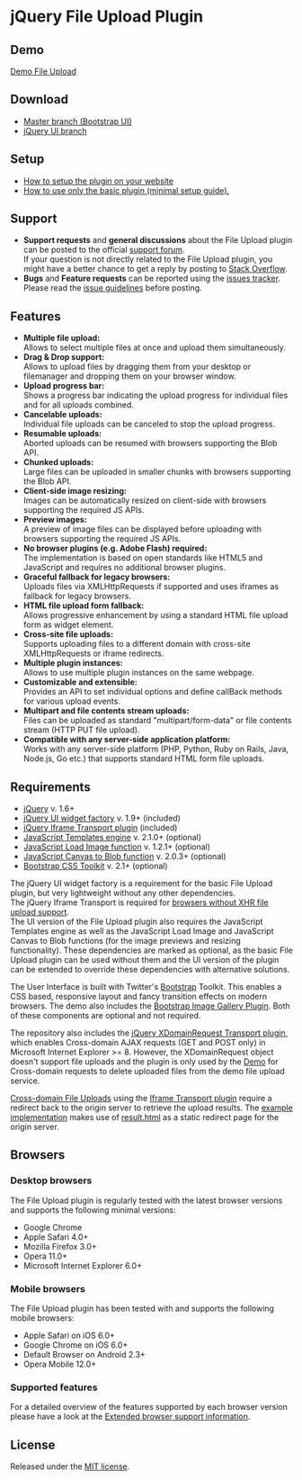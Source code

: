 # jQuery File Upload Plugin  
  
## Demo  
[Demo File Upload](http://blueimp.github.com/jQuery-File-Upload/)  
  
## Download  
* [Master branch (Bootstrap UI)](https://github.com/blueimp/jQuery-File-Upload/archive/master.zip)  
* [jQuery UI branch](https://github.com/blueimp/jQuery-File-Upload/archive/jquery-ui.zip)  
  
## Setup  
* [How to setup the plugin on your website](https://github.com/blueimp/jQuery-File-Upload/wiki/Setup)  
* [How to use only the basic plugin (minimal setup guide).](https://github.com/blueimp/jQuery-File-Upload/wiki/Basic-plugin)  
  
## Support  
* **Support requests** and **general discussions** about the File Upload plugin can be posted to the official [support forum](https://groups.google.com/d/forum/jquery-fileupload).  
If your question is not directly related to the File Upload plugin, you might have a better chance to get a reply by posting to [Stack Overflow](http://stackoverflow.com/questions/tagged/blueimp+jquery+file-upload).  
* **Bugs** and **Feature requests** can be reported using the [issues tracker](https://github.com/blueimp/jQuery-File-Upload/issues). Please read the [issue guidelines](https://github.com/blueimp/jQuery-File-Upload/blob/master/CONTRIBUTING.md) before posting.  
  
## Features  
* **Multiple file upload:**  
Allows to select multiple files at once and upload them simultaneously.  
* **Drag & Drop support:**  
Allows to upload files by dragging them from your desktop or filemanager and dropping them on your browser window.  
* **Upload progress bar:**  
Shows a progress bar indicating the upload progress for individual files and for all uploads combined.  
* **Cancelable uploads:**  
Individual file uploads can be canceled to stop the upload progress.  
* **Resumable uploads:**  
Aborted uploads can be resumed with browsers supporting the Blob API.  
* **Chunked uploads:**  
Large files can be uploaded in smaller chunks with browsers supporting the Blob API.  
* **Client-side image resizing:**  
Images can be automatically resized on client-side with browsers supporting the required JS APIs.  
* **Preview images:**  
A preview of image files can be displayed before uploading with browsers supporting the required JS APIs.  
* **No browser plugins (e.g. Adobe Flash) required:**  
The implementation is based on open standards like HTML5 and JavaScript and requires no additional browser plugins.  
* **Graceful fallback for legacy browsers:**  
Uploads files via XMLHttpRequests if supported and uses iframes as fallback for legacy browsers.  
* **HTML file upload form fallback:**  
Allows progressive enhancement by using a standard HTML file upload form as widget element.  
* **Cross-site file uploads:**  
Supports uploading files to a different domain with cross-site XMLHttpRequests or iframe redirects.  
* **Multiple plugin instances:**  
Allows to use multiple plugin instances on the same webpage.  
* **Customizable and extensible:**  
Provides an API to set individual options and define callBack methods for various upload events.  
* **Multipart and file contents stream uploads:**  
Files can be uploaded as standard "multipart/form-data" or file contents stream (HTTP PUT file upload).  
* **Compatible with any server-side application platform:**  
Works with any server-side platform (PHP, Python, Ruby on Rails, Java, Node.js, Go etc.) that supports standard HTML form file uploads.  
  
## Requirements  
* [jQuery](http://jquery.com/) v. 1.6+  
* [jQuery UI widget factory](http://api.jqueryui.com/jQuery.widget/) v. 1.9+ (included)  
* [jQuery Iframe Transport plugin](https://github.com/blueimp/jQuery-File-Upload/blob/master/jquery.iframe-transport.js) (included)  
* [JavaScript Templates engine](https://github.com/blueimp/JavaScript-Templates) v. 2.1.0+ (optional)  
* [JavaScript Load Image function](https://github.com/blueimp/JavaScript-Load-Image) v. 1.2.1+ (optional)  
* [JavaScript Canvas to Blob function](https://github.com/blueimp/JavaScript-Canvas-to-Blob) v. 2.0.3+ (optional)  
* [Bootstrap CSS Toolkit](https://github.com/twitter/bootstrap/) v. 2.1+ (optional)  
  
The jQuery UI widget factory is a requirement for the basic File Upload plugin, but very lightweight without any other dependencies.  
The jQuery Iframe Transport is required for [browsers without XHR file upload support](https://github.com/blueimp/jQuery-File-Upload/wiki/Browser-support).  
The UI version of the File Upload plugin also requires the JavaScript Templates engine as well as the JavaScript Load Image and JavaScript Canvas to Blob functions (for the image previews and resizing functionality). These dependencies are marked as optional, as the basic File Upload plugin can be used without them and the UI version of the plugin can be extended to override these dependencies with alternative solutions.  
  
The User Interface is built with Twitter's [Bootstrap](https://github.com/twitter/bootstrap/) Toolkit. This enables a CSS based, responsive layout and fancy transition effects on modern browsers. The demo also includes the [Bootstrap Image Gallery Plugin](https://github.com/blueimp/Bootstrap-Image-Gallery). Both of these components are optional and not required.  
  
The repository also includes the [jQuery XDomainRequest Transport plugin](https://github.com/blueimp/jQuery-File-Upload/blob/master/js/cors/jquery.xdr-transport.js), which enables Cross-domain AJAX requests (GET and POST only) in Microsoft Internet Explorer >= 8. However, the XDomainRequest object doesn't support file uploads and the plugin is only used by the [Demo](http://blueimp.github.com/jQuery-File-Upload/) for Cross-domain requests to delete uploaded files from the demo file upload service.  
  
[Cross-domain File Uploads](https://github.com/blueimp/jQuery-File-Upload/wiki/Cross-domain-uploads) using the [Iframe Transport plugin](https://github.com/blueimp/jQuery-File-Upload/blob/master/js/jquery.iframe-transport.js) require a redirect back to the origin server to retrieve the upload results. The [example implementation](https://github.com/blueimp/jQuery-File-Upload/blob/master/js/main.js) makes use of [result.html](https://github.com/blueimp/jQuery-File-Upload/blob/master/cors/result.html) as a static redirect page for the origin server.  
  
## Browsers  
  
### Desktop browsers  
The File Upload plugin is regularly tested with the latest browser versions and supports the following minimal versions:  
  
* Google Chrome  
* Apple Safari 4.0+  
* Mozilla Firefox 3.0+  
* Opera 11.0+  
* Microsoft Internet Explorer 6.0+  
  
### Mobile browsers  
The File Upload plugin has been tested with and supports the following mobile browsers:  
  
* Apple Safari on iOS 6.0+  
* Google Chrome on iOS 6.0+  
* Default Browser on Android 2.3+  
* Opera Mobile 12.0+  
  
### Supported features  
For a detailed overview of the features supported by each browser version please have a look at the [Extended browser support information](https://github.com/blueimp/jQuery-File-Upload/wiki/Browser-support).  
  
## License  
Released under the [MIT license](http://www.opensource.org/licenses/MIT).  
